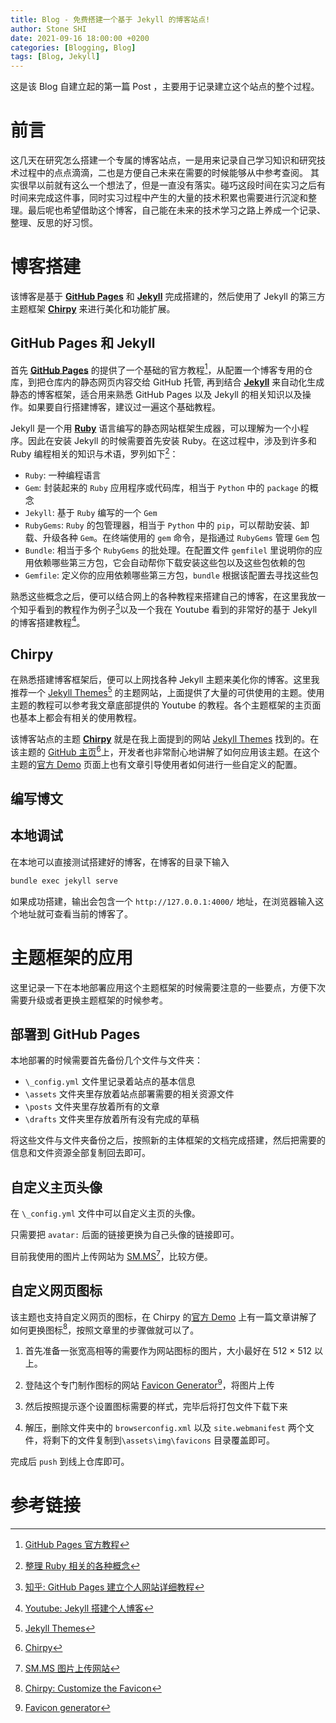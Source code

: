 ```yaml
---
title: Blog - 免费搭建一个基于 Jekyll 的博客站点!
author: Stone SHI
date: 2021-09-16 18:00:00 +0200
categories: [Blogging, Blog]
tags: [Blog, Jekyll]
---
```


这是该 Blog 自建立起的第一篇 Post ，主要用于记录建立这个站点的整个过程。

# 前言

这几天在研究怎么搭建一个专属的博客站点，一是用来记录自己学习知识和研究技术过程中的点点滴滴，二也是方便自己未来在需要的时候能够从中参考查阅。 其实很早以前就有这么一个想法了，但是一直没有落实。碰巧这段时间在实习之后有时间来完成这件事，同时实习过程中产生的大量的技术积累也需要进行沉淀和整理。最后呢也希望借助这个博客，自己能在未来的技术学习之路上养成一个记录、整理、反思的好习惯。

# 博客搭建

该博客是基于 [**GitHub Pages**][github-pages-homepage]  和 [**Jekyll**][jekyll-homepage] 完成搭建的，然后使用了 Jekyll 的第三方主题框架 [**Chirpy**][chirpy-homepage] 来进行美化和功能扩展。

## GitHub Pages 和 Jekyll

首先 [**GitHub Pages**][github-pages-homepage] 的提供了一个基础的官方教程[^gp-tuto]，从配置一个博客专用的仓库，到把仓库内的静态网页内容交给 GitHub 托管, 再到结合 [**Jekyll**][jekyll-homepage] 来自动化生成静态的博客框架，适合用来熟悉 GitHub Pages 以及 Jekyll 的相关知识以及操作。如果要自行搭建博客，建议过一遍这个基础教程。

Jekyll 是一个用 [**Ruby**][ruby-homepage] 语言编写的静态网站框架生成器，可以理解为一个小程序。因此在安装 Jekyll 的时候需要首先安装 Ruby。在这过程中，涉及到许多和 Ruby 编程相关的知识与术语，罗列如下[^ruby-relative]：
- `Ruby`: 一种编程语言
- `Gem`: 封装起来的 `Ruby` 应用程序或代码库，相当于 `Python` 中的 `package` 的概念 
- `Jekyll`: 基于 `Ruby` 编写的一个 `Gem`
- `RubyGems`: `Ruby` 的包管理器，相当于 `Python` 中的 `pip`，可以帮助安装、卸载、升级各种 `Gem`。在终端使用的 `gem` 命令，是指通过 `RubyGems` 管理 `Gem` 包
- `Bundle`: 相当于多个 `RubyGems` 的批处理。在配置文件 `gemfilel` 里说明你的应用依赖哪些第三方包，它会自动帮你下载安装这些包以及这些包依赖的包
- `Gemfile`: 定义你的应用依赖哪些第三方包，`bundle` 根据该配置去寻找这些包

熟悉这些概念之后，便可以结合网上的各种教程来搭建自己的博客，在这里我放一个知乎看到的教程作为例子[^zhihu]以及一个我在 Youtube 看到的非常好的基于 Jekyll 的博客搭建教程[^Jekyll-tutorial]。

## Chirpy

在熟悉搭建博客框架后，便可以上网找各种 Jekyll 主题来美化你的博客。这里我推荐一个 [Jekyll Themes][jekyll-themes-homepage][^jekyll-themes-homepage] 的主题网站，上面提供了大量的可供使用的主题。使用主题的教程可以参考我文章底部提供的 Youtube 的教程。各个主题框架的主页面也基本上都会有相关的使用教程。

该博客站点的主题 [**Chirpy**][chirpy-homepage] 就是在我上面提到的网站 [Jekyll Themes][jekyll-themes-homepage] 找到的。在该主题的 [GitHub 主页][chirpy-homepage][^chirpy-hp]上，开发者也非常耐心地讲解了如何应用该主题。在这个主题的[官方 Demo][chirpy-demo] 页面上也有文章引导使用者如何进行一些自定义的配置。

## 编写博文

## 本地调试

在本地可以直接测试搭建好的博客，在博客的目录下输入

```sh
bundle exec jekyll serve
```

如果成功搭建，输出会包含一个 `http://127.0.0.1:4000/` 地址，在浏览器输入这个地址就可查看当前的博客了。

# 主题框架的应用

这里记录一下在本地部署应用这个主题框架的时候需要注意的一些要点，方便下次需要升级或者更换主题框架的时候参考。

## 部署到 GitHub Pages

本地部署的时候需要首先备份几个文件与文件夹：

- `\_config.yml` 文件里记录着站点的基本信息
- `\assets` 文件夹里存放着站点部署需要的相关资源文件
- `\posts` 文件夹里存放着所有的文章
- `\drafts` 文件夹里存放着所有没有完成的草稿

将这些文件与文件夹备份之后，按照新的主体框架的文档完成搭建，然后把需要的信息和文件资源全部复制回去即可。

## 自定义主页头像

在 `\_config.yml` 文件中可以自定义主页的头像。

只需要把 `avatar:` 后面的链接更换为自己头像的链接即可。

目前我使用的图片上传网站为 [SM.MS][smms-homepage][^smms]，比较方便。

## 自定义网页图标

该主题也支持自定义网页的图标，在 Chirpy 的[官方 Demo][chirpy-demo] 上有一篇文章讲解了如何更换图标[^favicon]，按照文章里的步骤做就可以了。

1. 首先准备一张宽高相等的需要作为网站图标的图片，大小最好在 512 × 512 以上。

2. 登陆这个专门制作图标的网站 [Favicon Generator][favicon-generator-homepage][^f-generator]，将图片上传

3. 然后按照提示逐个设置图标需要的样式，完毕后将打包文件下载下来

4. 解压，删除文件夹中的 `browserconfig.xml` 以及 `site.webmanifest` 两个文件，将剩下的文件复制到`\assets\img\favicons` 目录覆盖即可。

完成后 `push` 到线上仓库即可。

# 参考链接

[^smms]:[SM.MS 图片上传网站][smms-homepage]

[^f-generator]:[Favicon generator][favicon-generator-homepage]

[^gp-tuto]: [GitHub Pages 官方教程](https://docs.github.com/en/pages)

[^ruby-relative]: [整理 Ruby 相关的各种概念](https://henter.me/post/ruby-rvm-gem-rake-bundle-rails.html)

[^jekyll-themes-homepage]: [Jekyll Themes][jekyll-themes-homepage]

[^zhihu]: [知乎: GitHub Pages 建立个人网站详细教程](https://zhuanlan.zhihu.com/p/58229299)

[^Jekyll-tutorial]: [Youtube: Jekyll 搭建个人博客](https://www.youtube.com/playlist?list=PLK2w-tGRdrj7vzX7Y-GqKPb2QPrHCYZY1)

[^chirpy-hp]: [Chirpy](https://github.com/cotes2020/jekyll-theme-chirpy/)

[^favicon]: [Chirpy: Customize the Favicon](https://chirpy.cotes.info/posts/customize-the-favicon/)

[github-pages-homepage]: https://pages.github.com/

[jekyll-homepage]: https://jekyllrb.com/

[ruby-homepage]: https://www.ruby-lang.org/en/

[chirpy-homepage]: https://github.com/cotes2020/jekyll-theme-chirpy/

[chirpy-demo]: https://chirpy.cotes.info/

[jekyll-themes-homepage]: http://jekyllthemes.org/

[smms-homepage]: https://sm.ms/

[favicon-generator-homepage]: https://realfavicongenerator.net/
